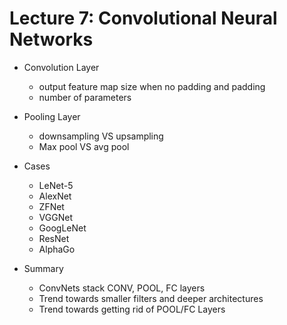 # Lecture 7: Convolutional Neural Networks

- Convolution Layer
  - output feature map size when no padding and padding
  - number of parameters
  
- Pooling Layer
  - downsampling VS upsampling
  - Max pool VS avg pool

- Cases
  - LeNet-5
  - AlexNet
  - ZFNet
  - VGGNet
  - GoogLeNet
  - ResNet
  - AlphaGo

- Summary
  - ConvNets stack CONV, POOL, FC layers
  - Trend towards smaller filters and deeper architectures
  - Trend towards getting rid of POOL/FC Layers
  
